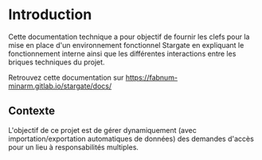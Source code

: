 # Introduction
Cette documentation technique a pour objectif de fournir les clefs pour la mise en place d'un environnement fonctionnel Stargate en expliquant le fonctionnement interne ainsi que les différentes interactions entre les briques techniques du projet.

Retrouvez cette documentation sur https://fabnum-minarm.gitlab.io/stargate/docs/

## Contexte

L'objectif de ce projet est de gérer dynamiquement (avec importation/exportation automatiques de données) des demandes d'accès pour un lieu à responsabilités multiples.
